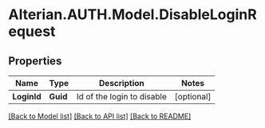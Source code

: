 # Alterian.AUTH.Model.DisableLoginRequest

## Properties

Name | Type | Description | Notes
------------ | ------------- | ------------- | -------------
**LoginId** | **Guid** | Id of the login to disable | [optional] 

[[Back to Model list]](../README.md#documentation-for-models) [[Back to API list]](../README.md#documentation-for-api-endpoints) [[Back to README]](../README.md)

